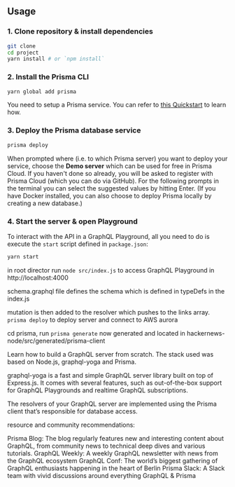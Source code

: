 ## Usage

### 1. Clone repository & install dependencies

```sh
git clone 
cd project
yarn install # or `npm install`
```

### 2. Install the Prisma CLI

```sh
yarn global add prisma
```

You need to setup a Prisma service. You can refer to [this Quickstart](https://www.prisma.io/docs/quickstart/) to learn how.

### 3. Deploy the Prisma database service

```sh
prisma deploy
```

When prompted where (i.e. to which Prisma server) you want to deploy your service, choose the **Demo server** which can be used for free in Prisma Cloud. If you haven't done so already, you will be asked to register with Prisma Cloud (which you can do via GitHub). For the following prompts in the terminal you can select the suggested values by hitting Enter. (If you have Docker installed, you can also choose to deploy Prisma locally by creating a new database.)

### 4. Start the server & open Playground

To interact with the API in a GraphQL Playground, all you need to do is execute the `start` script defined in `package.json`:

```sh
yarn start
```



in root director run `node src/index.js` to access  GraphQL Playground in http://localhost:4000

schema.graphql file defines the schema which is defined in typeDefs in the index.js

mutation is then added to the resolver which pushes to the links array.
`prisma deploy` to deploy server and connect to AWS aurora

cd prisma, run `prisma generate`  now generated and located in hackernews-node/src/generated/prisma-client

Learn how to build a GraphQL server from scratch. The stack used was based on Node.js, graphql-yoga and Prisma.

graphql-yoga is a fast and simple GraphQL server library built on top of Express.js. It comes with several features, such as out-of-the-box support for GraphQL Playgrounds and realtime GraphQL subscriptions.

The resolvers of your GraphQL server are implemented using the Prisma client that’s responsible for database access.

resource and community recommendations:

Prisma Blog: The blog regularly features new and interesting content about GraphQL, from community news to technical deep dives and various tutorials.
GraphQL Weekly: A weekly GraphQL newsletter with news from the GraphQL ecosystem
GraphQL Conf: The world’s biggest gathering of GraphQL enthusiasts happening in the heart of Berlin
Prisma Slack: A Slack team with vivid discussions around everything GraphQL & Prisma
